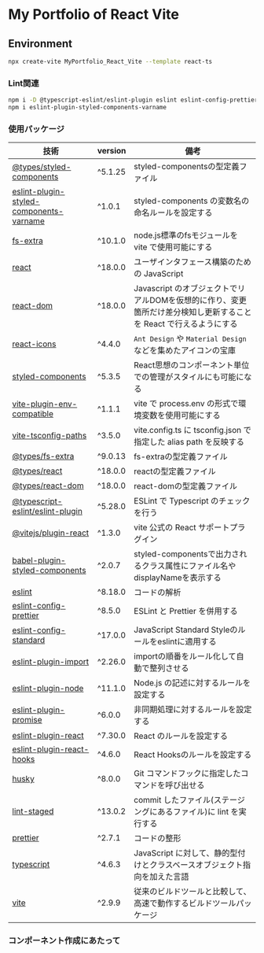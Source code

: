 # My Portfolio of React Vite

## Environment

```bash
npx create-vite MyPortfolio_React_Vite --template react-ts 
```

### Lint関連

```bash
npm i -D @typescript-eslint/eslint-plugin eslint eslint-config-prettier eslint-config-standard eslint-plugin-import eslint-plugin-node eslint-plugin-promise eslint-plugin-react eslint-plugin-react-hooks husky lint-staged prettier
npm i eslint-plugin-styled-components-varname
```

### 使用パッケージ

| 技術 | version | 備考 |
| ---- | ------- | ---- |
| [@types/styled-components](https://www.npmjs.com/package/@types/styled-components) | ^5.1.25 | styled-componentsの型定義ファイル |
| [eslint-plugin-styled-components-varname](https://www.npmjs.com/package/eslint-plugin-styled-components-varname) | ^1.0.1 | styled-components の変数名の命名ルールを設定する |
| [fs-extra](https://www.npmjs.com/package/fs-extra) | ^10.1.0 | node.js標準のfsモジュールを vite で使用可能にする |
| [react](https://www.npmjs.com/package/react) | ^18.0.0 | ユーザインタフェース構築のための JavaScript |
| [react-dom](https://www.npmjs.com/package/react-dom) | ^18.0.0 | Javascript のオブジェクトでリアルDOMを仮想的に作り、変更箇所だけ差分検知し更新することを React で行えるようにする |
| [react-icons](https://www.npmjs.com/package/react-icons) | ^4.4.0 | `Ant Design` や `Material Design`などを集めたアイコンの宝庫 |
| [styled-components](https://www.npmjs.com/package/styled-components) | ^5.3.5 | React思想のコンポーネント単位での管理がスタイルにも可能になる |
| [vite-plugin-env-compatible](https://www.npmjs.com/package/vite-plugin-env-compatible) | ^1.1.1 | vite で process.env の形式で環境変数を使用可能にする |
| [vite-tsconfig-paths](https://www.npmjs.com/package/vite-tsconfig-paths) | ^3.5.0 | vite.config.ts に tsconfig.json で指定した alias path を反映する |
| [@types/fs-extra](https://www.npmjs.com/package/@types/fs-extra) | ^9.0.13 | fs-extraの型定義ファイル |
| [@types/react](https://www.npmjs.com/package/@types/react) | ^18.0.0 | reactの型定義ファイル |
| [@types/react-dom](https://www.npmjs.com/package/@types/react-dom) | ^18.0.0 | react-domの型定義ファイル |
| [@typescript-eslint/eslint-plugin](https://www.npmjs.com/package/@typescript-eslint/eslint-plugin) | ^5.28.0 | ESLint で Typescript のチェックを行う |
| [@vitejs/plugin-react](https://www.npmjs.com/package/@vitejs/plugin-react) | ^1.3.0 | vite 公式の React サポートプラグイン |
| [babel-plugin-styled-components](https://www.npmjs.com/package/babel-plugin-styled-components) | ^2.0.7 | styled-componentsで出力されるクラス属性にファイル名やdisplayNameを表示する |
| [eslint](https://www.npmjs.com/package/eslint) | ^8.18.0 | コードの解析 |
| [eslint-config-prettier](https://www.npmjs.com/package/eslint-config-prettier) | ^8.5.0 | ESLint と Prettier を併用する |
| [eslint-config-standard](https://www.npmjs.com/package/eslint-config-standard) | ^17.0.0 | JavaScript Standard Styleのルールをeslintに適用する |
| [eslint-plugin-import](https://www.npmjs.com/package/eslint-plugin-import) | ^2.26.0 | importの順番をルール化して自動で整列させる |
| [eslint-plugin-node](https://www.npmjs.com/package/eslint-plugin-node) | ^11.1.0 | Node.js の記述に対するルールを設定する |
| [eslint-plugin-promise](https://www.npmjs.com/package/eslint-plugin-promise) | ^6.0.0 | 非同期処理に対するルールを設定する |
| [eslint-plugin-react](https://www.npmjs.com/package/eslint-plugin-react) | ^7.30.0 | React のルールを設定する |
| [eslint-plugin-react-hooks](https://www.npmjs.com/package/eslint-plugin-react-hooks) | ^4.6.0 | React Hooksのルールを設定する |
| [husky](https://www.npmjs.com/package/husky) | ^8.0.0 | Git コマンドフックに指定したコマンドを呼び出せる |
| [lint-staged](https://www.npmjs.com/package/lint-staged) | ^13.0.2 | commit したファイル(ステージングにあるファイル)に lint を実行する  |
| [prettier](https://www.npmjs.com/package/prettier) | ^2.7.1 | コードの整形 |
| [typescript](https://www.npmjs.com/package/typescript) | ^4.6.3 | JavaScript に対して、静的型付けとクラスベースオブジェクト指向を加えた言語 |
| [vite](https://www.npmjs.com/package/vite) | ^2.9.9 | 従来のビルドツールと比較して、高速で動作するビルドツールパッケージ |

### コンポーネント作成にあたって